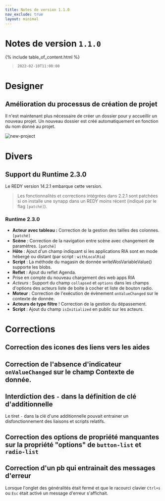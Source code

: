 ```yaml
---
title: Notes de version 1.1.0
nav_exclude: true
layout: minimal
---
```


# Notes de version `1.1.0`

{% include table_of_content.html %}

> `2022-02-10T11:00:00`

# Designer

## Amélioration du processus de création de projet

Il n'est maintenant plus nécessaire de créer un dossier pour y accueillir un nouveau projet. Un nouveau dossier est créé automatiquement en fonction du nom donné au projet.

![new-project](https://user-images.githubusercontent.com/35595723/143483310-395e4a35-4cc7-40e0-bdfa-b3bb6782f2ff.gif)

# Divers

## Support du Runtime 2.3.0

Le REDY version 14.2.1 embarque cette version.

> Les fonctionnalités et corrections intégrées dans 2.2.1 sont patchées si on installe une synapp dans un REDY moins récent (indiqué par le flag `[patché]`).

### Runtime 2.3.0

- **Acteur avec tableau :** Correction de la gestion des tailles des colonnes. `[patché]` 
- **Scène** : Correction de la navigation entre scène avec changement de paramètres. `[patché]`
- **Hôte** : Ajout d'un champ indiquant si les applications RIA sont en mode hébergé ou distant (par script : `withLocalRia`)
- **Script** : La méthode du magasin de donnée writeWosVariableValue() supporte les blobs.
- **Reflet** : Ajout du reflet Agenda.
- Prise en compte du nouveau chargement des web apps RIA
- *Acteurs* : Support du champ `collapsed` et `options` dans les champs d'options des acteurs liste de boite à cocher et liste de bouton radio.
- **Moteur** : Correction de l'exécution de évènement `onValueChanged` sur le contexte de donnée.
- **Acteurs de type filtre** ! Correction de la gestion du dépassement.
- **Script** : Ajout du champ `isInitialized` en public sur les acteurs.

# Corrections

## Correction des icones des liens vers les aides

## Correction de l'absence d'indicateur `onValueChanged` sur le champ Contexte de donnée.

## Interdiction des `-` dans la définition de clé d'additionnelle

Le tiret `-` dans la clé d'une additionnelle pouvait entrainer un disfonctionnement des liaisons et scripts relatifs.

## Correction des options de propriété manquantes sur la propriété "options" de `button-list` et `radio-list`

## Correction d'un pb qui entrainait des messages d'erreur

Lorsque l'onglet des généralités était fermé et que le racourci clavier `Ctrl+s` ou `Esc` était activé un message d'erreur s'affichait.

